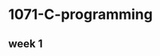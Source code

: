 # 1071-C-programming
## week 1
<!--stackedit_data:
eyJoaXN0b3J5IjpbNDEwMTM5NjYxLC03NzA0OTkwNDEsMTQzNj
U0OTc3XX0=
-->